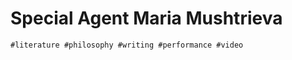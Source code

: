 Special Agent Maria Mushtrieva
=============

`#literature #philosophy #writing #performance #video`
